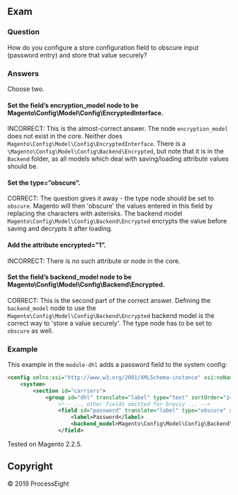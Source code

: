## Exam

### Question
How do you configure a store configuration field to obscure input (password entry) and store that value securely?

### Answers

Choose two.

#### Set the field’s encryption_model node to be Magento\Config\Model\Config\EncryptedInterface.

INCORRECT: This is the almost-correct answer. The node `encryption_model` does not exist in the core. Neither does `Magento\Config\Model\Config\EncryptedInterface`. There is a `\Magento\Config\Model\Config\Backend\Encrypted`, but note that it is in the `Backend` folder, as all models which deal with saving/loading attribute values should be.

#### Set the type=”obscure”.

CORRECT: The question gives it away - the type node should be set to `obscure`. Magento will then 'obscure' the values entered in this field by replacing the characters with asterisks. The backend model `Magento\Config\Model\Config\Backend\Encrypted` encrypts the value before saving and decrypts it after loading.

#### Add the attribute encrypted=”1”.

INCORRECT: There is no such attribute or node in the core. 

#### Set the field’s backend_model node to be Magento\Config\Model\Config\Backend\Encrypted.

CORRECT: This is the second part of the correct answer. Defining the `backend_model` node to use the `Magento\Config\Model\Config\Backend\Encrypted` backend model is the correct way to 'store a value securely'. The type node has to be set to `obscure` as well.

### Example

This example in the `module-dhl` adds a password field to the system config:

```xml
<config xmlns:xsi="http://www.w3.org/2001/XMLSchema-instance" xsi:noNamespaceSchemaLocation="urn:magento:module:Magento_Config:etc/system_file.xsd">
    <system>
        <section id="carriers">
            <group id="dhl" translate="label" type="text" sortOrder="140" showInDefault="1" showInWebsite="1" showInStore="1">
                <!-- ... other fields omitted for breviy ... -->
                <field id="password" translate="label" type="obscure" sortOrder="60" showInDefault="1" showInWebsite="1" showInStore="0">
                    <label>Password</label>
                    <backend_model>Magento\Config\Model\Config\Backend\Encrypted</backend_model>
                </field>
```

Tested on Magento 2.2.5.

## Copyright
&copy; 2019 ProcessEight
